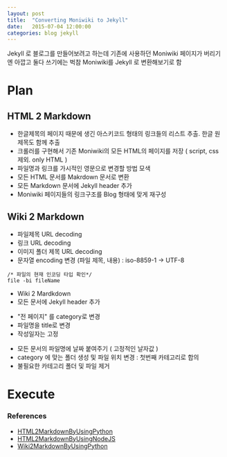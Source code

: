 ```yaml
---
layout: post
title:  "Converting Moniwiki to Jekyll"
date:   2015-07-04 12:00:00
categories: blog jekyll
---
```

Jekyll 로 블로그를 만들어보려고 하는데 기존에 사용하던 Moniwiki 페이지가 버리기엔 아깝고 둘다 쓰기에는 벅참
Moniwiki를 Jekyll 로 변환해보기로 함

# Plan

## HTML 2 Markdown
 * 한글제목의 페이지 때문에 생긴 아스키코드 형태의 링크들의 리스트 추출. 한글 원제목도 함께 추출
 * 크롤러를 구현해서 기존 Moniwiki의 모든 HTML의 페이지를 저장 ( script, css 제외. only HTML )
 * 파일명과 링크를 가시적인 영문으로 변경할 방법 모색
 * 모든 HTML 문서를 Makrdown 문서로 변환
 * 모든 Markdown 문서에 Jekyll header 추가
 * Moniwiki 페이지들의 링크구조를 Blog 형태에 맞게 재구성

## Wiki 2 Markdown
 * 파일제목 URL decoding
 * 링크 URL decoding
 * 이미지 폴더 제목 URL decoding
 * 문자열 encoding 변경 (파일 제목, 내용) : iso-8859-1 -> UTF-8

```
/* 파일의 현재 인코딩 타입 확인*/
file -bi fileName
```

 * Wiki 2 Mardkdown
 * 모든 문서에 Jekyll header 추가
  - "전 페이지" 를 category로 변경
  - 파일명을 title로 변경
  - 작성일자는 고정
 * 모든 문서의 파일명에 날짜 붙여주기 ( 고정적인 날자값 )
 * category 에 맞는 폴더 생성 및 파일 위치 변경 : 첫번째 카테고리로 합의
 * 불필요한 카테고리 폴더 및 파일 제거

# Execute

### References
 * [HTML2MarkdownByUsingPython](https://github.com/aaronsw/html2text)
 * [HTML2MarkdownByUsingNodeJS](https://github.com/domchristie/to-markdown)
 * [Wiki2MarkdownByUsingPython](https://code.google.com/p/support-tools/wiki/WikiToMarkdownTool)
